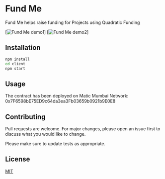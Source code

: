 # Fund Me

Fund Me helps raise funding for Projects using Quadratic Funding

[![Fund Me demo1](https://github.com/alisolanki/fundme/ss1.png)]
[![Fund Me demo2](https://github.com/alisolanki/fundme/ss2.png)]

## Installation

```bash
npm install
cd client
npm start
```

## Usage

The contract has been deployed on Matic Mumbai Network: 0x7F6598bE75ED9c64da3ea3Fb03659b0921b9E0E8

## Contributing
Pull requests are welcome. For major changes, please open an issue first to discuss what you would like to change.

Please make sure to update tests as appropriate.

## License
[MIT](https://choosealicense.com/licenses/mit/)
